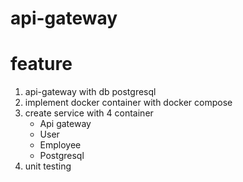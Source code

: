 # api-gateway

# feature
1. api-gateway with db postgresql
2. implement docker container with docker compose
3. create service with 4 container
   - Api gateway
   - User
   - Employee
   - Postgresql
4. unit testing
